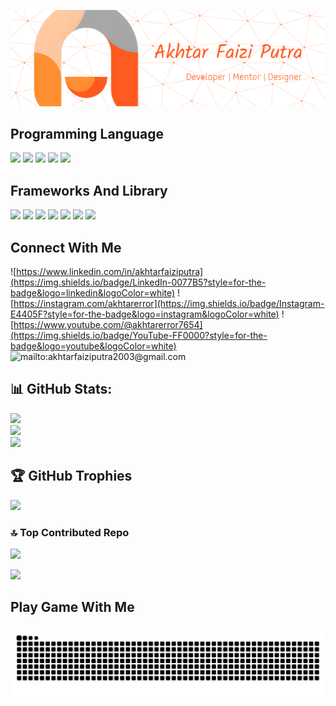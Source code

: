 ![Akhtar Faizi Putra](img/github-header-image.png)

## Programming Language

<img src="https://img.shields.io/badge/Kotlin-B125EA?style=for-the-badge&logo=kotlin&logoColor=white" />
<img src="https://img.shields.io/badge/PHP-777BB4?style=for-the-badge&logo=php&logoColor=white" />
<img src="https://img.shields.io/badge/JavaScript-323330?style=for-the-badge&logo=javascript&logoColor=F7DF1E" />
<img src="https://img.shields.io/badge/Python-FFD43B?style=for-the-badge&logo=python&logoColor=blue" />
<img src="https://img.shields.io/badge/Dart-0175C2?style=for-the-badge&logo=dart&logoColor=white" />

## Frameworks And Library

<img src="https://img.shields.io/badge/Node%20js-339933?style=for-the-badge&logo=nodedotjs&logoColor=white" />
<img src="https://img.shields.io/badge/firebase-ffca28?style=for-the-badge&logo=firebase&logoColor=black" />
<img src="https://img.shields.io/badge/Tailwind_CSS-38B2AC?style=for-the-badge&logo=tailwind-css&logoColor=white" />
<img src="https://img.shields.io/badge/jQuery-0769AD?style=for-the-badge&logo=jquery&logoColor=white" />
<img src="https://img.shields.io/badge/Laravel-FF2D20?style=for-the-badge&logo=laravel&logoColor=white" />
<img src="https://img.shields.io/badge/React-20232A?style=for-the-badge&logo=react&logoColor=61DAFB" />
<img src="https://img.shields.io/badge/next%20js-000000?style=for-the-badge&logo=nextdotjs&logoColor=white" />

## Connect With Me

![https://www.linkedin.com/in/akhtarfaiziputra](https://img.shields.io/badge/LinkedIn-0077B5?style=for-the-badge&logo=linkedin&logoColor=white) ![https://instagram.com/akhtarerror](https://img.shields.io/badge/Instagram-E4405F?style=for-the-badge&logo=instagram&logoColor=white) ![https://www.youtube.com/@akhtarerror7654](https://img.shields.io/badge/YouTube-FF0000?style=for-the-badge&logo=youtube&logoColor=white) ![mailto:akhtarfaiziputra2003@gmail.com](https://img.shields.io/badge/Gmail-D14836?style=for-the-badge&logo=gmail&logoColor=white)

## 📊 GitHub Stats:

![](https://github-readme-stats.vercel.app/api?username=akhtarerror&theme=calm_pink&hide_border=false&include_all_commits=false&count_private=false)<br/>
![](https://nirzak-streak-stats.vercel.app/?user=akhtarerror&theme=calm_pink&hide_border=false)<br/>
![](https://github-readme-stats.vercel.app/api/top-langs/?username=akhtarerror&theme=calm_pink&hide_border=false&include_all_commits=false&count_private=false&layout=compact)

## 🏆 GitHub Trophies

![](https://github-profile-trophy.vercel.app/?username=akhtarerror&theme=radical&no-frame=false&no-bg=true&margin-w=4)

### 🔝 Top Contributed Repo

![](https://github-contributor-stats.vercel.app/api?username=akhtarerror&limit=5&theme=dark&combine_all_yearly_contributions=true)

[![](https://visitcount.itsvg.in/api?id=akhtarerror&icon=0&color=0)](https://visitcount.itsvg.in)

<h2 align="left">Play Game With Me</h2>

###

<img src="https://raw.githubusercontent.com/akhtarerror/akhtarerror/output/snake.svg" alt="Snake animation" />

###
